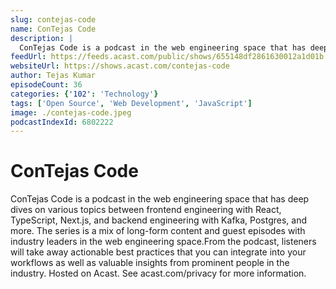 ```yaml
---
slug: contejas-code
name: ConTejas Code
description: |
  ConTejas Code is a podcast in the web engineering space that has deep dives on various topics between frontend engineering with React, TypeScript, Next.js, and backend engineering with Kafka, Postgres, and more. The series is a mix of long-form content and guest episodes with industry leaders in the web engineering space.From the podcast, listeners will take away actionable best practices that you can integrate into your workflows as well as valuable insights from prominent people in the industry. Hosted on Acast. See acast.com/privacy for more information.
feedUrl: https://feeds.acast.com/public/shows/655148df2861630012a1d01b
websiteUrl: https://shows.acast.com/contejas-code
author: Tejas Kumar
episodeCount: 36
categories: {'102': 'Technology'}
tags: ['Open Source', 'Web Development', 'JavaScript']
image: ./contejas-code.jpeg
podcastIndexId: 6802222
---
```

# ConTejas Code

ConTejas Code is a podcast in the web engineering space that has deep dives on various topics between frontend engineering with React, TypeScript, Next.js, and backend engineering with Kafka, Postgres, and more. The series is a mix of long-form content and guest episodes with industry leaders in the web engineering space.From the podcast, listeners will take away actionable best practices that you can integrate into your workflows as well as valuable insights from prominent people in the industry. Hosted on Acast. See acast.com/privacy for more information.
